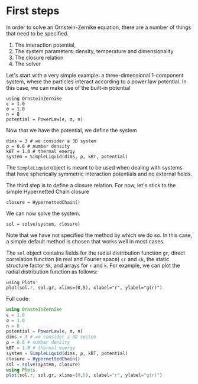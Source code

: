 # First steps

In order to solve an Ornstein-Zernike equation, there are a number of things that need to be specified. 
1. The interaction potential, 
2. The system parameters: density, temperature and dimensionality
3. The closure relation
4. The solver

Let's start with a very simple example: a three-dimensional 1-component system, where the particles interact according to a power law potential. In this case, we can make use of the built-in potential 
```@example lj
using OrnsteinZernike
ϵ = 1.0
σ = 1.0
n = 8
potential = PowerLaw(ϵ, σ, n)
```

Now that we have the potential, we define the system

```@example lj
dims = 3 # we consider a 3D system
ρ = 0.6 # number density
kBT = 1.0 # thermal energy
system = SimpleLiquid(dims, ρ, kBT, potential)
```

The `SimpleLiquid` object is meant to be used when dealing with systems that have spherically symmetric interaction potentials and no external fields. 

The third step is to define a closure relation. For now, let's stick to the simple Hypernetted Chain closure
```@example lj
closure = HypernettedChain()
```
We can now solve the system. 
```@example lj
sol = solve(system, closure)
```

Note that we have not specified the method by which we do so. In this case, a simple default method is chosen that works well in most cases.

The `sol` object contains fields for the radial distribution function `gr`, direct correlation function (in real and Fourier space) `cr` and `ck`, the static structure factor `Sk`, and arrays for `r` and `k`. For example, we can plot the radial distribution function as follows:

```@example lj
using Plots
plot(sol.r, sol.gr, xlims=(0,5), xlabel="r", ylabel="g(r)")
```


Full code:
```julia
using OrnsteinZernike
ϵ = 1.0
σ = 1.0
n = 8
potential = PowerLaw(ϵ, σ, n)
dims = 3 # we consider a 3D system
ρ = 0.6 # number density
kBT = 1.0 # thermal energy
system = SimpleLiquid(dims, ρ, kBT, potential)
closure = HypernettedChain()
sol = solve(system, closure)
using Plots
plot(sol.r, sol.gr, xlims=(0,5), xlabel="r", ylabel="g(r)")
```